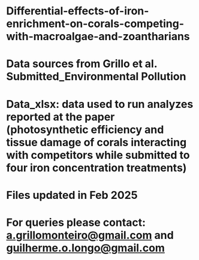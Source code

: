 # Differential-effects-of-iron-enrichment-on-corals-competing-with-macroalgae-and-zoantharians
# Data sources from Grillo et al. Submitted_Environmental Pollution
# Data_xlsx: data used to run analyzes reported at the paper (photosynthetic efficiency and tissue damage of corals interacting with competitors while submitted to four iron concentration treatments)
# Files updated in Feb 2025
# For queries please contact: a.grillomonteiro@gmail.com and guilherme.o.longo@gmail.com
